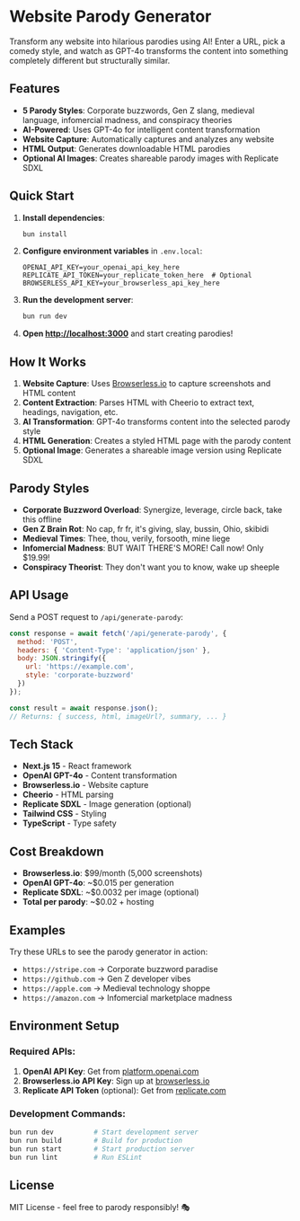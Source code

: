 # Website Parody Generator

Transform any website into hilarious parodies using AI! Enter a URL, pick a comedy style, and watch as GPT-4o transforms the content into something completely different but structurally similar.

## Features

- **5 Parody Styles**: Corporate buzzwords, Gen Z slang, medieval language, infomercial madness, and conspiracy theories
- **AI-Powered**: Uses GPT-4o for intelligent content transformation
- **Website Capture**: Automatically captures and analyzes any website
- **HTML Output**: Generates downloadable HTML parodies
- **Optional AI Images**: Creates shareable parody images with Replicate SDXL

## Quick Start

1. **Install dependencies**:
   ```bash
   bun install
   ```

2. **Configure environment variables** in `.env.local`:
   ```env
   OPENAI_API_KEY=your_openai_api_key_here
   REPLICATE_API_TOKEN=your_replicate_token_here  # Optional
   BROWSERLESS_API_KEY=your_browserless_api_key_here
   ```

3. **Run the development server**:
   ```bash
   bun run dev
   ```

4. **Open [http://localhost:3000](http://localhost:3000)** and start creating parodies!

## How It Works

1. **Website Capture**: Uses [Browserless.io](https://browserless.io) to capture screenshots and HTML content
2. **Content Extraction**: Parses HTML with Cheerio to extract text, headings, navigation, etc.
3. **AI Transformation**: GPT-4o transforms content into the selected parody style
4. **HTML Generation**: Creates a styled HTML page with the parody content
5. **Optional Image**: Generates a shareable image version using Replicate SDXL

## Parody Styles

- **Corporate Buzzword Overload**: Synergize, leverage, circle back, take this offline
- **Gen Z Brain Rot**: No cap, fr fr, it's giving, slay, bussin, Ohio, skibidi  
- **Medieval Times**: Thee, thou, verily, forsooth, mine liege
- **Infomercial Madness**: BUT WAIT THERE'S MORE! Call now! Only $19.99!
- **Conspiracy Theorist**: They don't want you to know, wake up sheeple

## API Usage

Send a POST request to `/api/generate-parody`:

```javascript
const response = await fetch('/api/generate-parody', {
  method: 'POST',
  headers: { 'Content-Type': 'application/json' },
  body: JSON.stringify({
    url: 'https://example.com',
    style: 'corporate-buzzword'
  })
});

const result = await response.json();
// Returns: { success, html, imageUrl?, summary, ... }
```

## Tech Stack

- **Next.js 15** - React framework
- **OpenAI GPT-4o** - Content transformation
- **Browserless.io** - Website capture
- **Cheerio** - HTML parsing
- **Replicate SDXL** - Image generation (optional)
- **Tailwind CSS** - Styling
- **TypeScript** - Type safety

## Cost Breakdown

- **Browserless.io**: $99/month (5,000 screenshots)
- **OpenAI GPT-4o**: ~$0.015 per generation
- **Replicate SDXL**: ~$0.0032 per image (optional)
- **Total per parody**: ~$0.02 + hosting

## Examples

Try these URLs to see the parody generator in action:

- `https://stripe.com` → Corporate buzzword paradise
- `https://github.com` → Gen Z developer vibes
- `https://apple.com` → Medieval technology shoppe
- `https://amazon.com` → Infomercial marketplace madness

## Environment Setup

### Required APIs:

1. **OpenAI API Key**: Get from [platform.openai.com](https://platform.openai.com)
2. **Browserless.io API Key**: Sign up at [browserless.io](https://browserless.io)
3. **Replicate API Token** (optional): Get from [replicate.com](https://replicate.com)

### Development Commands:

```bash
bun run dev          # Start development server
bun run build        # Build for production
bun run start        # Start production server
bun run lint         # Run ESLint
```

## License

MIT License - feel free to parody responsibly! 🎭
